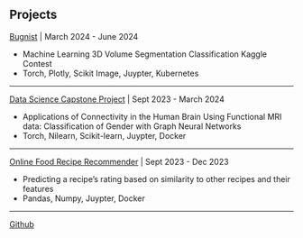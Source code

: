 ## Projects

[Bugnist](https://github.com/AndrewCheng02/Debuggers) | March 2024 - June 2024
* Machine Learning 3D Volume Segmentation Classification Kaggle Contest
* Torch, Plotly, Scikit Image, Juypter, Kubernetes 

---

[Data Science Capstone Project](https://andrewcheng02.github.io/DSC180B-Capstone-ProjectA09/docs/) | Sept 2023 - March 2024
* Applications of Connectivity in the Human Brain Using Functional MRI data: Classification of Gender with Graph Neural Networks
* Torch, Nilearn, Scikit-learn, Juypter, Docker 

---

[Online Food Recipe Recommender]([https://andrewcheng02.github.io/DSC180B-Capstone-ProjectA09/docs/](https://github.com/AndrewCheng02/CSE-158-Assignment-2)) | Sept 2023 - Dec 2023
* Predicting a recipe’s rating based on similarity to other recipes and their features
* Pandas, Numpy, Juypter, Docker 

---



[Github](https://github.com/AndrewCheng02)
